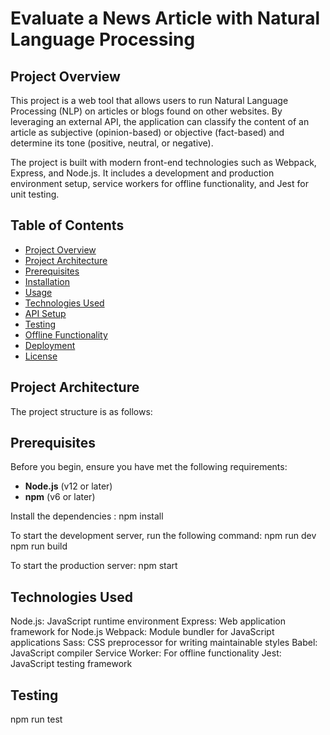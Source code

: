 # Evaluate a News Article with Natural Language Processing

## Project Overview

This project is a web tool that allows users to run Natural Language Processing (NLP) on articles or blogs found on other websites. By leveraging an external API, the application can classify the content of an article as subjective (opinion-based) or objective (fact-based) and determine its tone (positive, neutral, or negative).

The project is built with modern front-end technologies such as Webpack, Express, and Node.js. It includes a development and production environment setup, service workers for offline functionality, and Jest for unit testing.

## Table of Contents

- [Project Overview](#project-overview)
- [Project Architecture](#project-architecture)
- [Prerequisites](#prerequisites)
- [Installation](#installation)
- [Usage](#usage)
- [Technologies Used](#technologies-used)
- [API Setup](#api-setup)
- [Testing](#testing)
- [Offline Functionality](#offline-functionality)
- [Deployment](#deployment)
- [License](#license)

## Project Architecture

The project structure is as follows:


## Prerequisites

Before you begin, ensure you have met the following requirements:

- **Node.js** (v12 or later)
- **npm** (v6 or later)

Install the dependencies :
npm install

To start the development server, run the following command:
npm run dev
npm run build

To start the production server:
npm start

## Technologies Used
Node.js: JavaScript runtime environment
Express: Web application framework for Node.js
Webpack: Module bundler for JavaScript applications
Sass: CSS preprocessor for writing maintainable styles
Babel: JavaScript compiler
Service Worker: For offline functionality
Jest: JavaScript testing framework

## Testing
npm run test

